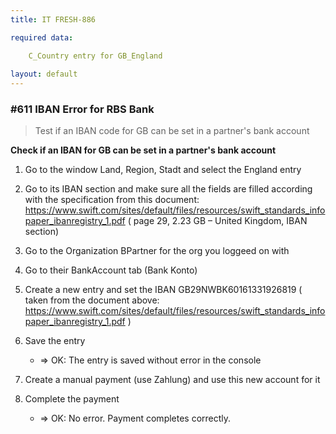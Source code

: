 ```yaml
---
title: IT FRESH-886

required data:

    C_Country entry for GB_England
    
layout: default
---
```


### #611 IBAN Error for RBS Bank
> Test if an IBAN code for GB can be set in a partner's bank account


**Check if an IBAN for GB can be set in a partner's bank account**

1. Go to the window Land, Region, Stadt and select the England entry

2. Go to its IBAN section and make sure all the fields are filled according with the specification from this document: https://www.swift.com/sites/default/files/resources/swift_standards_infopaper_ibanregistry_1.pdf ( page 29, 2.23 GB – United Kingdom, IBAN section)

3. Go to the Organization BPartner for the org you loggeed on with

4. Go to their BankAccount tab (Bank Konto)

5. Create a new entry and set the IBAN GB29NWBK60161331926819 ( taken from the document above: https://www.swift.com/sites/default/files/resources/swift_standards_infopaper_ibanregistry_1.pdf )

6. Save the entry
    * => OK: The entry is saved without error in the console
    
7. Create a manual payment (use Zahlung)  and use this new account for it

8. Complete the payment
    * => OK: No error. Payment completes correctly.

